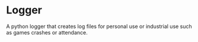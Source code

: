 # Logger
A python logger that creates log files for personal use or industrial use such as games crashes or attendance.

